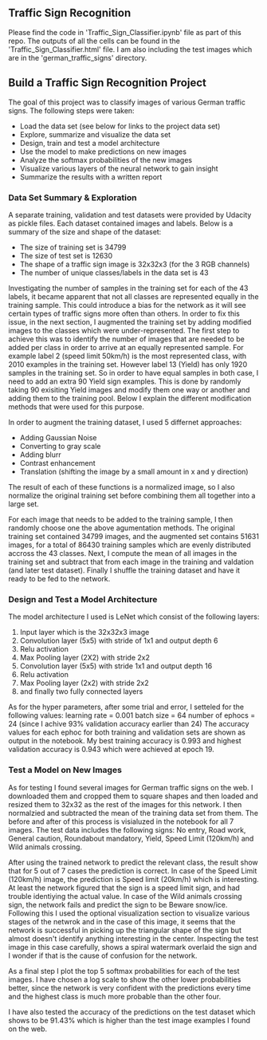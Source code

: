 ## **Traffic Sign Recognition** 
Please find the code in 'Traffic_Sign_Classifier.ipynb' file as part of this repo. The outputs of all the cells can be found in the 'Traffic_Sign_Classifier.html' file. I am also including the test images which are in the 'german_traffic_signs' directory.

## **Build a Traffic Sign Recognition Project**
The goal of this project was to classify images of various German traffic signs.
The following steps were taken:
* Load the data set (see below for links to the project data set)
* Explore, summarize and visualize the data set
* Design, train and test a model architecture
* Use the model to make predictions on new images
* Analyze the softmax probabilities of the new images
* Visualize various layers of the neural network to gain insight
* Summarize the results with a written report


### Data Set Summary & Exploration
A separate training, validation and test datasets were provided by Udacity as pickle files. Each dataset contained images and labels. Below is a summary of the size and shape of the dataset:

* The size of training set is 34799
* The size of test set is 12630
* The shape of a traffic sign image is 32x32x3 (for the 3 RGB channels)
* The number of unique classes/labels in the data set is 43

Investigating the number of samples in the training set for each of the 43 labels, it became apparent that not all classes are represented equally in the training sample. This could introduce a bias for the network as it will see certain types of traffic signs more often than others. In order to fix this issue, in the next section, I augmented the training set by adding modified images to the classes which were under-represented. The first step to achieve this was to identify the number of images that are needed to be added per class in order to arrive at an equally represented sample. For example label 2 (speed limit 50km/h) is the most represented class, with 2010 examples in the training set. However label 13 (Yield)  has only 1920 samples in the training set. So in order to have equal samples in both case, I need to add an extra 90 Yield sign examples. This is done by randomly taking 90 exisiting Yield images and modify them one way or another and adding them to the training pool. Below I explain the different modification methods that were used for this purpose. 


In order to augment the training dataset, I used 5 differnet approaches:
 * Adding Gaussian Noise
 * Converting to gray scale 
 * Adding blurr
 * Contrast enhancement
 * Translation (shifting the image by a small amount in x and y direction)

The result of each of these functions is a normalized image, so I also normalize the original training set before combining them all together into a large set.

For each image that needs to be added to the training sample, I then randomly choose one the above agumentation methods.
The original training set contained 34799 images, and the augmented set contains 51631 images, for a total of 86430 training samples which are evenly distributed accross the 43 classes.
Next, I compute the mean of all images in the training set and subtract that from each image in the training and valdation (and later test dataset).
Finally I shuffle the training dataset and have it ready to be fed to the network.

### Design and Test a Model Architecture

The model architecture I used is LeNet which consist of the following layers:
1. Input layer which is the 32x32x3 image
2. Convolution layer (5x5) with stride of 1x1  and output depth 6
3. Relu activation
4. Max Pooling layer (2X2) with stride 2x2
5. Convolution layer (5x5) with stride 1x1 and output depth 16
6. Relu activation
7. Max Pooling layer (2x2) with stride 2x2
8. and finally two fully connected layers

As for the hyper parameters, after some trial and error, I setteled for the following values:
learning rate = 0.001
batch size = 64
number of ephocs = 24 (since I achive 93% validation accuracy earlier than 24)
The accuracy values for each ephoc for both training and validation sets are shown as output in the notebook.
My best training accuracy is 0.993 and highest validation accuracy is 0.943 which were achieved at epoch 19.


### Test a Model on New Images
As for testing I found several images for German traffic signs on the web. I downloaded them and cropped them to square shapes and then loaded and resized them to 32x32 as the rest of the images for this network.
I then normalzied and subtracted the mean of the training data set from them. The before and after of this process is visialuzed in the notebook for all 7 images. The test data includes the following signs: No entry, Road work, General caution, Roundabout mandatory, Yield, Speed Limit (120km/h) and Wild animals crossing.

After using the trained network to predict the relevant class, the result show that for 5 out of 7 cases the prediction is correct. In case of the Speed Limit (120km/h) image, the prediction is Speed limit (20km/h) which is interesting. At least the network figured that the sign is a speed limit sign, and had trouble identiying the actual value. In case of the Wild animals crossing sign, the network fails and predict the sign to be Beware snow/ice.
Following this I used the optional visualization section to visualize various stages of the netwrok and in the case of this image, it seems that the network is successful in picking up the triangular shape of the sign but almost doesn't identify anything interesting in the center. Inspecting the test image in this case carefully, shows a spiral watermark overlaid the sign and I wonder if that is the cause of confusion for the network.

As a final step I plot the top 5 softmax probabilities for each of the test images. I have chosen a log scale to show the other lower probabilities better, since the network is very confident with the predictions every time and the highest class is much more probable than the other four. 

I have also tested the accuracy of the predictions on the test dataset which shows to be 91.43% which is higher than the test image examples I found on the web. 
